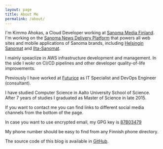 ```yaml
---
layout: page
title: About Me
permalink: /about/
---
```


I'm Kimmo Ahokas, a Cloud Developer working at [Sanoma Media Finland][smf]. I'm working on the [Sanoma News Delivery Platform][sndp] that powers all web sites and mobile applications of Sanoma brands, including [Helsingin Sanomat][hs] and [Ilta-Sanomat][is].

I mainly speaclize in AWS infrastructure development and management. In the side I wokr on CI/CD pipelines and other developer quality-of-life improvements.

Previously I have worked at [Futurice][futurice] as IT Specialist and DevOps Engineer (consultant).

I have studied Computer Science in Aalto University School of Science. After 7 years of studies I graduated as Master of Science in late 2015.

If you want to contact me you can find links to different social media channels from the bottom of the page.

In case you want to use encrypted email, my GPG key is [87B03479](/87B03479.asc)

My phone number should be easy to find from any Finnish phone directory.

The source code of this blog is available in [GitHub](https://github.com/kimmoahokas/kimmoahokas.github.io).

[futurice]: https://futurice.com "Futurice"
[smf]: https://www.sanoma.fi "Sanoma Media Finland"
[sndp]: https://futurice.com/case-studies/sanoma-news-platform "Futurice Case Studies: Sanoma News Platform"
[hs]: https://hs.fi "Helsingin Sanomat"
[is]: https://is.fi "Ilta-Sanomat"
